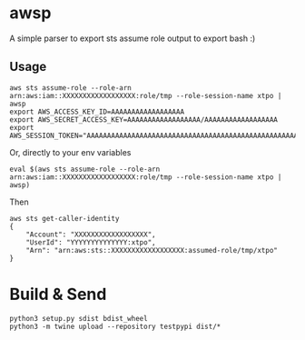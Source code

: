 # awsp
A simple parser to export sts assume role output to export bash :)

## Usage
```
aws sts assume-role --role-arn arn:aws:iam::XXXXXXXXXXXXXXXXXX:role/tmp --role-session-name xtpo | awsp        
export AWS_ACCESS_KEY_ID=AAAAAAAAAAAAAAAAAA
export AWS_SECRET_ACCESS_KEY=AAAAAAAAAAAAAAAAAA/AAAAAAAAAAAAAAAAAA
export AWS_SESSION_TOKEN="AAAAAAAAAAAAAAAAAAAAAAAAAAAAAAAAAAAAAAAAAAAAAAAAAAAAAA"
```

Or, directly to your env variables

```
eval $(aws sts assume-role --role-arn arn:aws:iam::XXXXXXXXXXXXXXXXXX:role/tmp --role-session-name xtpo | awsp)
```

Then

```
aws sts get-caller-identity
{
    "Account": "XXXXXXXXXXXXXXXXXX", 
    "UserId": "YYYYYYYYYYYYYY:xtpo", 
    "Arn": "arn:aws:sts::XXXXXXXXXXXXXXXXXX:assumed-role/tmp/xtpo"
}

```

# Build & Send
```
python3 setup.py sdist bdist_wheel
python3 -m twine upload --repository testpypi dist/*
```